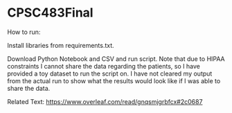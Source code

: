 # CPSC483Final

How to run:

Install libraries from requirements.txt.

Download Python Notebook and CSV and run script. Note that due to HIPAA constraints I cannot share the data regarding the patients, so I have provided a toy dataset to run the script on. I have not cleared my output from the actual run to show what the results would look like if I was able to share the data.


Related Text:
https://www.overleaf.com/read/gnqsmjgrbfcx#2c0687

